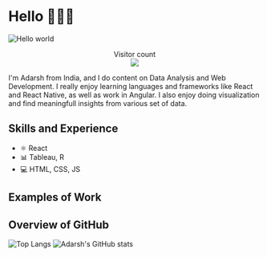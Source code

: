 # Hello 🙋🏻‍♂️

<img src="https://raw.githubusercontent.com/sagar-viradiya/sagar-viradiya/master/resources/banner.png" alt="Hello world">

<p align="center"> 
  Visitor count<br>
  <img src="https://profile-counter.glitch.me/AdarshPaawar29/count.svg" />
</p>

I'm Adarsh from India, and I do content on Data Analysis and Web Development. I really enjoy learning languages and frameworks like React and React Native, as well as work in Angular. I also enjoy doing visualization and find meaningfull insights from various set of data.

## Skills and Experience

- ⚛ React
- 📊 Tableau, R
- 💻 HTML, CSS, JS

## Examples of Work

## Overview of GitHub

![Top Langs](https://github-readme-stats.vercel.app/api/top-langs/?username=AdarshPawar29&layout=compact) ![Adarsh's GitHub stats](https://github-readme-stats.vercel.app/api?username=AdarshPawar29&show_icons=true)
